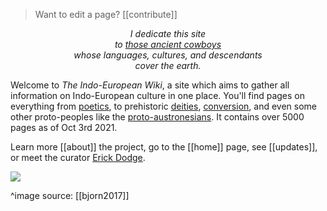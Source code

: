 > Want to edit a page? [[contribute]]

*<p style="text-align:center">I dedicate this site<br>to [those ancient cowboys](bovines.md)<br>whose languages, cultures, and descendants<br>cover the earth.</p>*

Welcome to *The Indo-European Wiki*,  a site which aims to gather all information on Indo-European culture in one place. You'll find pages on everything from [poetics](poetics.md), to prehistoric [deities](deities.md), [conversion](syncretism-conversion-isation.md), and even some other proto-peoples like the [proto-austronesians](baldick2013.md). It contains over 5000 pages as of Oct 3rd 2021. 

Learn more [[about]] the project, go to the [[home]] page, see [[updates]], or meet the curator [Erick Dodge](dodge.md).

![](publish/pie-homeland.jpg)

^image source: [[bjorn2017]]


